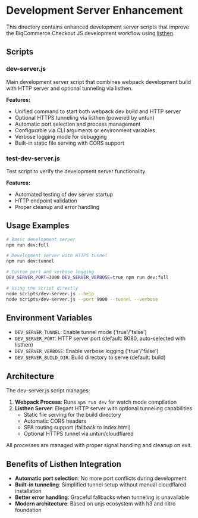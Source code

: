 # Development Server Enhancement

This directory contains enhanced development server scripts that improve the BigCommerce Checkout JS development workflow using [listhen](https://github.com/unjs/listhen).

## Scripts

### dev-server.js
Main development server script that combines webpack development build with HTTP server and optional tunneling via listhen.

**Features:**
- Unified command to start both webpack dev build and HTTP server
- Optional HTTPS tunneling via listhen (powered by untun)
- Automatic port selection and process management
- Configurable via CLI arguments or environment variables
- Verbose logging mode for debugging
- Built-in static file serving with CORS support

### test-dev-server.js
Test script to verify the development server functionality.

**Features:**
- Automated testing of dev server startup
- HTTP endpoint validation
- Proper cleanup and error handling

## Usage Examples

```bash
# Basic development server
npm run dev:full

# Development server with HTTPS tunnel
npm run dev:tunnel

# Custom port and verbose logging
DEV_SERVER_PORT=3000 DEV_SERVER_VERBOSE=true npm run dev:full

# Using the script directly
node scripts/dev-server.js --help
node scripts/dev-server.js --port 9000 --tunnel --verbose
```

## Environment Variables

- `DEV_SERVER_TUNNEL`: Enable tunnel mode ('true'/'false')
- `DEV_SERVER_PORT`: HTTP server port (default: 8080, auto-selected with listhen)
- `DEV_SERVER_VERBOSE`: Enable verbose logging ('true'/'false')  
- `DEV_SERVER_BUILD_DIR`: Build directory to serve (default: build)

## Architecture

The dev-server.js script manages:

1. **Webpack Process**: Runs `npm run dev` for watch mode compilation
2. **Listhen Server**: Elegant HTTP server with optional tunneling capabilities
   - Static file serving for the build directory
   - Automatic CORS headers
   - SPA routing support (fallback to index.html)
   - Optional HTTPS tunnel via untun/cloudflared

All processes are managed with proper signal handling and cleanup on exit.

## Benefits of Listhen Integration

- **Automatic port selection**: No more port conflicts during development
- **Built-in tunneling**: Simplified tunnel setup without manual cloudflared installation
- **Better error handling**: Graceful fallbacks when tunneling is unavailable
- **Modern architecture**: Based on unjs ecosystem with h3 and nitro foundation